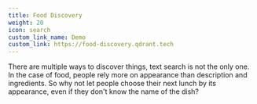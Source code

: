 ```yaml
---
title: Food Discovery
weight: 20
icon: search
custom_link_name: Demo
custom_link: https://food-discovery.qdrant.tech
---
```


There are multiple ways to discover things, text search is not the only one. 
In the case of food, people rely more on appearance than description and ingredients.
So why not let people choose their next lunch by its appearance, even if they don't know the name of the dish?